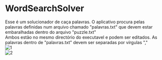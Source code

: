 # WordSearchSolver
Esse é um solucionador de caça palavras.
O aplicativo procura pelas palavras definidas num arquivo chamado "palavras.txt" que devem estar embaralhadas dentro do arquivo "puzzle.txt"  
Ambos estão no mesmo directório do executavel e podem ser editados.
As palavras dentro de "palavras.txt" devem ser separadas por vírgulas ","  
![1](https://user-images.githubusercontent.com/74129474/116020807-6729ff00-a61d-11eb-8d1e-911b82a82331.png)  
![2](https://user-images.githubusercontent.com/74129474/116020811-685b2c00-a61d-11eb-8686-729c5a88ff62.png)


